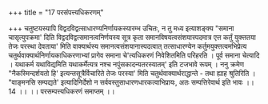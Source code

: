 +++
title = "17 परसंपत्त्यधिकरणम्"

+++
चतुष्टयस्यापि विद्वदविद्वत्साधारण्यनिर्णायकस्यारम्भ उचितः, न तु मध्य इत्याशङ्क्य "समाना चासृत्युपक्रमा' दिति विद्वदविद्वत्समानत्वनिर्णयस्य सूत्र कृता समानविषयत्वसंशयास्पदमात्र एत्त कर्तुं युक्त्ततया तेजः परस्था देवताया' मिति वाक्यार्थस्य समानत्वसंशयानास्पदत्वात् तत्साधारण्येन कर्तुमयुक्त्तत्वमभिप्रेत्य चतुर्थवाक्यार्थनिर्णायकाधिकरणाभ्यां प्रागेव समाना चे'त्यधिकरणं निवेशितमिति परिहरति । पूर्व समाना चेत्यादि । यथाकर्म यथाविद्यमिति यथाकर्मेत्यत्र नश्च नपुंसकादन्यतरस्यातम्' इति टजभावे रूपम् । ननु क्रमेण "नैकस्मिन्दर्शयतो हि' इत्यन्तसूत्रैर्विचारिते तेजः परस्या' मिति चतुर्थवाक्यार्थराद्धान्ते - तथा ह्याह श्रुतिरिति । "वाङ्मनसि सम्पद्यते' इत्यादिनिर्देशो न सर्ववस्तुसाधारणधारकत्वाभिप्रायः, अतः सम्पत्तिरेवार्थ इति भावः ।। 14 ।। ।। परसम्पत्त्यधिकरणं समाप्तम् ।।